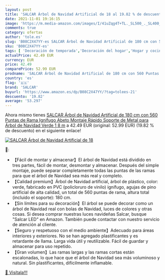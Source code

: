 ```yaml
---
layout: post
title: 'SALCAR Árbol de Navidad Artificial de 18 al 19.82 % de descuento'
date: 2021-11-01 19:16:15
image: 'https://m.media-amazon.com/images/I/41uZqg4T+TL._SL500_._SL400_.jpg'
comments: true
category: ofertas
author: 'tole.es'
slug: 'B08C2X47YY-es SALCAR Árbol de Navidad Artificial de 180 cm con 560...'
sku: 'B08C2X47YY-es'
tags: [ 'Decoración de temporada','Decoración del hogar','Hogar y cocina','navidad','salcar','Árboles de navidad', ]
actualPrice: 42.49 EUR
currency: EUR
price: 42.49
comparePrice: 52.99 EUR
prodname: 'SALCAR Árbol de Navidad Artificial de 180 cm con 560 Puntas de Rama  Ignífugo  Abeto  Montaje Rápido  Soporte de Metal para Árbol de Navidad  Verde 1 8 m'
country: 'es'
flag: '🇪🇸'
brand: 'SALCAR'
buyurl: 'https://www.amazon.es/dp/B08C2X47YY/?tag=tolees-21'
descuento: '19.82'
average: '53.297'
---
```


Ahora mismo tienes [SALCAR Árbol de Navidad Artificial de 180 cm con 560 Puntas de Rama  Ignífugo  Abeto  Montaje Rápido  Soporte de Metal para Árbol de Navidad  Verde 1 8 m](https://www.amazon.es/dp/B08C2X47YY/?tag=tolees-21) a 42.49 EUR (original: 52.99 EUR) (19.82 %  de descuento) en el siguiente enlace!

[![SALCAR Árbol de Navidad Artificial de 18](https://m.media-amazon.com/images/I/41uZqg4T+TL._SL500_._SL400_.jpg)](https://www.amazon.es/dp/B08C2X47YY/?tag=tolees-21)

🔎:

- 【Fácil de montar y almacenar】El árbol de Navidad está dividido en tres partes, fácil de montar, desmontar y almacenar. Después del simple montaje, puede separar completamente todas las puntas de las ramas para que el árbol de Navidad sea más real y completo.
- 【Calidad premium】Árbol de Navidad artificial, árbol de plástico, color: verde, fabricado en PVC (policloruro de vinilo) ignífugo, agujas de pino artificial de alta calidad, un total de 560 puntas de rama, altura total (incluido el soporte): 180 cm.
- 【Sin límites para su decoración】El árbol se puede decorar como un árbol de Navidad real con bolas de Navidad, luces de colores y otras cosas. Si desea comprar nuestras luces navideñas Salcar, busque "Salcar LED" en Amazon. También puede contactar con nuestro servicio de atención al cliente.
- 【Seguro y respetuoso con el medio ambiente】Adecuado para áreas interiores y exteriores. No se han agregado plastificantes y es retardante de llama. Larga vida útil y reutilizable. Fácil de guardar y almacenar para uso repetido.
- 【Gran volumen】Las ramas largas y las ramas cortas están escalonadas, lo que hace que el árbol de Navidad sea más voluminoso y natural. Sin plastificantes, difícilmente inflamable.

[🛒 Visítala!!!](https://www.amazon.es/dp/B08C2X47YY/?tag=tolees-21)
